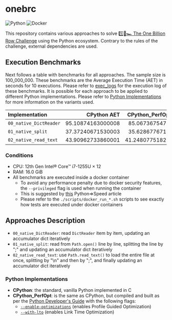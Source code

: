 # onebrc

![Python](https://img.shields.io/badge/python-006d98?style=for-the-badge&logo=python&logoColor=ffc600)
![Docker](https://img.shields.io/badge/docker-2496ed?style=for-the-badge&logo=docker&logoColor=ffffff)

This repository contains various approaches to solve [1️⃣🐝🏎️ The One Billion Row Challenge](https://github.com/gunnarmorling/onebrc) using the Python ecosystem.
Contrary to the rules of the challenge, external dependencies are used.

## Execution Benchmarks

Next follows a table with benchmarks for all approaches.
The sample size is 100_000_000.
These benchmarks are the Average Execution Time (AET) in seconds for 10 executions.
Please refer to [exec_logs](./exec_logs/) for the execution log of these benchmarks.
It is possible for each approach to be applied to different Python implementations.
Please refer to [Python Implementations](#python-implementations) for more information on the variants used.

| Implementation         |       CPython AET | CPython_PerfOpt AET |
| :--------------------- | ----------------: | ------------------: |
| `00_native_DictReader` | 95.10874163000008 |   85.06736754700069 |
| `01_native_split`      | 37.37240671530003 |   35.62867767150019 |
| `02_native_read_text`  | 43.90962733860001 |  41.248077518200446 |

### Conditions

- CPU: 12th Gen Intel® Core™ i7-1255U × 12
- RAM: 16.0 GiB
- All benchmarks are executed inside a docker container
  - To avoid any performance penalty due to docker security features, the `--privileged` flag is used when running the container
  - This is suggested by [this](https://pythonspeed.com/articles/docker-performance-overhead/) Python⇒Speed article
  - Please refer to the `./scripts/docker_run_*.sh` scripts to see exactly how tests are executed under docker containers

## Approaches Description

- `00_native_DictReader`: read `DictReader` item by item, updating an accumulator dict iteratively
- `01_native_split`: read from `Path.open()` line by line, splitting the line by ";" and updating an accumulator dict iteratively
- `02_native_read_text`: use `Path.read_text()` to load the entire file at once, splitting by "\n" and then by ";", and finally updating an accumulator dict iteratively

### Python Implementations

- **CPython**: the standard, vanilla Python implemented in C
- **CPython_PerfOpt**: is the same as CPython, but compiled and built as per the [Python Developer's Guide](https://devguide.python.org/getting-started/setup-building/index.html#optimization) with the following flags:
  - [`--enable-optimizations`](https://docs.python.org/3/using/configure.html#cmdoption-enable-optimizations) (enables Profile Guided Optimization)
  - [`--with-lto`](https://docs.python.org/3/using/configure.html#cmdoption-with-lto) (enables Link Time Optimization)
